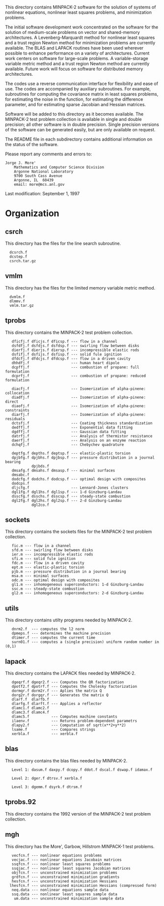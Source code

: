 
This directory contains MINPACK-2 software for 
the solution of systems of nonlinear equations, 
nonlinear least squares problems, and minimization problems.

The initial software development work concentrated on the
software for the solution of medium-scale problems on vector
and shared-memory architectures. A Levenberg-Marquardt method 
for nonlinear least squares and a trust region Newton method 
for minimization problems are currently available.
The BLAS and LAPACK routines have been used wherever possible
to enhance performance on a variety of architectures.
Current work centers on software for large-scale problems.
A variable-storage variable metric method
and a trust region Newton method are currently available.
Future work will focus on software for distributed memory architectures.

The codes use a reverse communication interface for flexibility and 
ease of use. The codes are accompanied by auxiliary subroutines.
For example, subroutines for computing the covariance
matrix in least squares problems, for estimating
the noise in the function, for estimating the difference
parameter, and for estimating sparse Jacobian and Hessian matrices.

Software will be added to this directory as it becomes available.
The MINPACK-2 test problem collection is available in 
single and double precision; all other software is in double precision.
Single precision versions of the software can be generated easily,
but are only available on request.

The README file in each subdirectory contains additional
information on the status of the software.

Please report any comments and errors to: 

	Jorge J. More' 
        Mathematics and Computer Science Division
        Argonne National Laboratory
        9700 South Cass Avenue
        Argonne, IL  60439
        email: more@mcs.anl.gov

Last modification: September 1, 1997

Organization
============

   csrch
   -----

   This directory has the files for the line search subroutine.

      dcsrch.f
      dcstep.f
      csrch.tar.gz

   vmlm
   -----

   This directory has the files for the limited memory 
   variable metric method. 

      dvmlm.f
      dlmmv.f
      vmlm.tar.gz

   tprobs
   -------

   This directory contains the MINPACK-2 test problem collection.
```
   dficfj.f dficjs.f dficsp.f --- flow in a channel
   dsfdfj.f dsfdjs.f dsfdsp.f --- swirling flow between disks
   dierfj.f dierjs.f diersp.f --- incompressible elastic rods
   dsfifj.f dsfijs.f dsfisp.f --- solid fule ignition
   dfdcfj.f dfdcjs.f dfdcsp.f --- flow in a driven cavity
   dhhdfj.f                   --- human heart dipole
   dcpffj.f                   --- combustion of propane: full formulation
   dcprfj.f                   --- combustion of propane: reduced formulation

   diacfj.f                   --- Isomerization of alpha-pinene: collocation
   diadfj.f                   --- Isomerization of alpha-pinene: direct
   diaofj.f                   --- Isomerization of alpha-pinene: constraints
   diarfj.f                   --- Isomerization of alpha-pinene: residuals
   dctsfj.f                   --- Coating thickness standardization
   dedffj.f                   --- Exponential data fitting
   dgdffj.f                   --- Gaussian data fitting
   datrfj.f                   --- Analysis of thermistor resistance
   daerfj.f                   --- Analysis on an enzyme reaction
   dchqfj.f                   --- Chebychev quadrature

   deptfg.f depths.f deptsp.f --- elastic-plastic torsion
   dpjbfg.f dpjbhs.f dpjbsp.f --- pressure distribution in a journal bearing
            dpjbds.f
   dmsafg.f dmsahs.f dmsasp.f --- minimal surfaces
   dmsabc.f
   dodcfg.f dodchs.f dodcsp.f --- optimal design with composites
   dodcps.f
   dljcfg.f                   --- Lennard-Jones clusters
   dgl1fg.f dgl1hs.f dgl1sp.f --- 1-d Ginzburg-Landau
   dsscfg.f dsschs.f dsscsp.f --- steady-state combustion
   dgl2fg.f dgl2hs.f dgl2sp.f --- 2-d Ginzburg-Landau
            dgl2co.f
```
   sockets
   -------

   This directory contains the sockets files for
   the MINPACK-2 test problem collection.
```
   fic.m --- flow in a channel
   sfd.m --- swirling flow between disks
   ier.m --- incompressible elastic rods
   sfi.m --- solid fule ignition
   fdc.m --- flow in a driven cavity
   ept.m --- elastic-plastic torsion
   pjb.m --- pressure distribution in a journal bearing
   msa.m --- minimal surfaces
   odc.m --- optimal design with composites
   gl1.m --- inhomogeneous superconductors: 1-d Ginzburg-Landau
   ssc.m --- steady-state combustion
   gl2.m --- inhomogeneous superconductors: 2-d Ginzburg-Landau
```
   utils
   -----

   This directory contains utilty programs needed by MINPACK-2.
```
   dnrm2.f  --- computes the l2 norm
   dpmeps.f --- determines the machine precision
   dtimer.f --- computes the current time
   surn01.f --- computes a (single precision) uniform random number in (0,1)
```
   lapack
   ------

   This directory contains the LAPACK files needed by MINPACK-2.
```
   dgeqrf.f dgeqr2.f --- Computes the QR factorization
   dpotf2.f dpotrf.f --- Computes the Cholesky factorization
   dormqr.f dorm2r.f --- Aplies the matrix Q
   dorg2r.f dorgqr.f --- Generates the matrix Q
   dlarf.f  dlarfb.f
   dlarfg.f dlarft.f --- Applies a reflector
   dlamc1.f dlamc2.f
   dlamc3.f dlamc4.f
   dlamc5.f          --- Computes machine constants
   ilaenv.f          --- Returns problem-dependent parametrs
   dlapy2.f          --- Computation of sqrt(x**2+y**2)
   lsame.f           --- Compares strings
   xerbla.f          --- xerbla.f
```
   blas
   ----

   This directory contains the blas files needed by MINPACK-2.
```
   Level 1: dasum.f daxpy.f dcopy.f ddot.f dscal.f dswap.f idamax.f

   Level 2: dger.f dtrsv.f xerbla.f

   Level 3: dgemm.f dsyrk.f dtrsm.f
```
   tprobs.92
   ---------

   This directory contains the 1992 version of the
   MINPACK-2 test problem collection.

   mgh
   ---

   This directory has the More', Garbow, Hillstrom MINPACK-1 test problems.
```
   vecfcn.f --- nonlinear equations problems
   vecjac.f --- nonlinear equations Jacobain matrices
   ssqfcn.f --- nonlinear least squares problems
   ssqjac.f --- nonlinear least squares Jacobian matrices
   objfcn.f --- unconstrained minimization problems
   grdfcn.f --- unconstrained minimization gradients
   hesfcn.f --- unconstrained minimization Hessians
  lhesfcn.f --- unconstrained minimization Hessians (compressed form)
   neq.data --- nonlinear equations sample data
   ssq.data --- nonlinear least squares sample data
    um.data --- unconstrained minimization sample data
```


